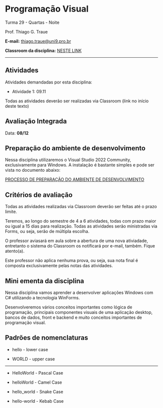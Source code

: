 # Programação Visual

Turma 29 - Quartas - Noite

Prof. Thiago G. Traue

**E-mail:** thiago.traue@uni9.pro.br

**Classroom da disciplina:** [NESTE LINK](https://classroom.google.com/c/NDg4ODEyMTUwMjMz?cjc=asxntvx)

***

## Atividades

Atividades demandadas por esta disciplina:

- Atividade 1: 09.11

Todas as atividades deverão ser realizadas via Classroom (link no início deste texto)


## Avaliação Integrada

Data: **08/12**


## Preparação do ambiente de desenvolvimento

Nessa disciplina utilizaremos o Visual Studio 2022 Community, exclusivamente para Windows. A instalação é bastante simples e pode ser vista no documento abaixo:

[PROCESSO DE PREPARAÇÃO DO AMBIENTE DE DESENVOLVIMENTO](https://docs.google.com/document/d/1-FFp0JI2LIvPfdM782rryFjhBOJMNCf3jVxorXCnyw4/edit?usp=sharing)


## Critérios de avaliação

Todas as atividades realizadas via Classroom deverão ser feitas até o prazo limite.

Teremos, ao longo do semestre de 4 a 6 atividades, todas com prazo maior ou igual a 15 dias para realização. Todas as atividades serão ministradas via Forms, ou seja, serão de múltipla escolha.

O professor aviasará em aula sobre a abertura de uma nova ativiadade, entretanto o sistema do Classroom os notificará por e-mail, também. Fique atento(a).

Este professor não aplica nenhuma prova, ou seja, sua nota final é composta exclusivamente pelas notas das atividades.


## Mini ementa da disciplina

Nessa disciplina vamos aprender a desenvolver aplicações Windows com C# utilizando a tecnologia WinForms. 

Desenvolveremos vários conceitos importantes como lógica de programação, principais componentes visuais de uma aplicação desktop, bancos de dados, front e backend e muito conceitos importantes de programação visual. 

## Padrões de nomenclaturas

- hello - lower case

- WORLD - upper case

------------------

- HelloWorld - Pascal Case

- helloWorld - Camel Case

- hello_world - Snake Case

- hello-world - Kebab Case

